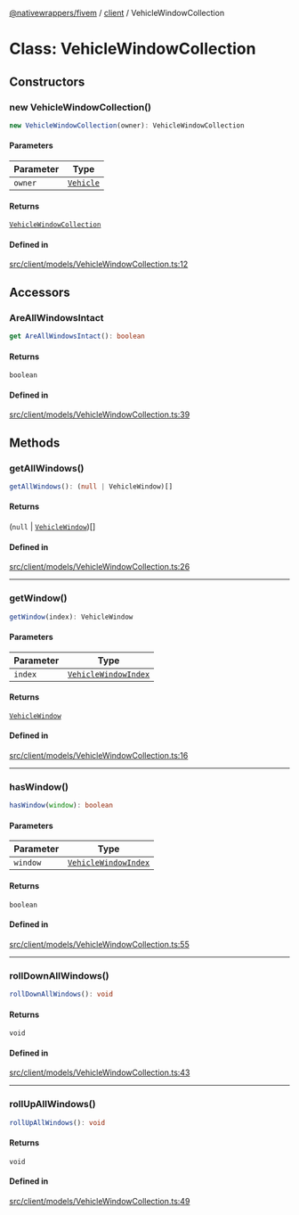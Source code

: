 [@nativewrappers/fivem](../../README.md) / [client](../README.md) / VehicleWindowCollection

# Class: VehicleWindowCollection

## Constructors

### new VehicleWindowCollection()

```ts
new VehicleWindowCollection(owner): VehicleWindowCollection
```

#### Parameters

| Parameter | Type |
| ------ | ------ |
| `owner` | [`Vehicle`](Vehicle.md) |

#### Returns

[`VehicleWindowCollection`](VehicleWindowCollection.md)

#### Defined in

[src/client/models/VehicleWindowCollection.ts:12](https://github.com/nativewrappers/fivem/blob/9c9296849bd5d47a19ca095df40cd4686e165154/src/client/models/VehicleWindowCollection.ts#L12)

## Accessors

### AreAllWindowsIntact

```ts
get AreAllWindowsIntact(): boolean
```

#### Returns

`boolean`

#### Defined in

[src/client/models/VehicleWindowCollection.ts:39](https://github.com/nativewrappers/fivem/blob/9c9296849bd5d47a19ca095df40cd4686e165154/src/client/models/VehicleWindowCollection.ts#L39)

## Methods

### getAllWindows()

```ts
getAllWindows(): (null | VehicleWindow)[]
```

#### Returns

(`null` \| [`VehicleWindow`](VehicleWindow.md))[]

#### Defined in

[src/client/models/VehicleWindowCollection.ts:26](https://github.com/nativewrappers/fivem/blob/9c9296849bd5d47a19ca095df40cd4686e165154/src/client/models/VehicleWindowCollection.ts#L26)

***

### getWindow()

```ts
getWindow(index): VehicleWindow
```

#### Parameters

| Parameter | Type |
| ------ | ------ |
| `index` | [`VehicleWindowIndex`](../enumerations/VehicleWindowIndex.md) |

#### Returns

[`VehicleWindow`](VehicleWindow.md)

#### Defined in

[src/client/models/VehicleWindowCollection.ts:16](https://github.com/nativewrappers/fivem/blob/9c9296849bd5d47a19ca095df40cd4686e165154/src/client/models/VehicleWindowCollection.ts#L16)

***

### hasWindow()

```ts
hasWindow(window): boolean
```

#### Parameters

| Parameter | Type |
| ------ | ------ |
| `window` | [`VehicleWindowIndex`](../enumerations/VehicleWindowIndex.md) |

#### Returns

`boolean`

#### Defined in

[src/client/models/VehicleWindowCollection.ts:55](https://github.com/nativewrappers/fivem/blob/9c9296849bd5d47a19ca095df40cd4686e165154/src/client/models/VehicleWindowCollection.ts#L55)

***

### rollDownAllWindows()

```ts
rollDownAllWindows(): void
```

#### Returns

`void`

#### Defined in

[src/client/models/VehicleWindowCollection.ts:43](https://github.com/nativewrappers/fivem/blob/9c9296849bd5d47a19ca095df40cd4686e165154/src/client/models/VehicleWindowCollection.ts#L43)

***

### rollUpAllWindows()

```ts
rollUpAllWindows(): void
```

#### Returns

`void`

#### Defined in

[src/client/models/VehicleWindowCollection.ts:49](https://github.com/nativewrappers/fivem/blob/9c9296849bd5d47a19ca095df40cd4686e165154/src/client/models/VehicleWindowCollection.ts#L49)
